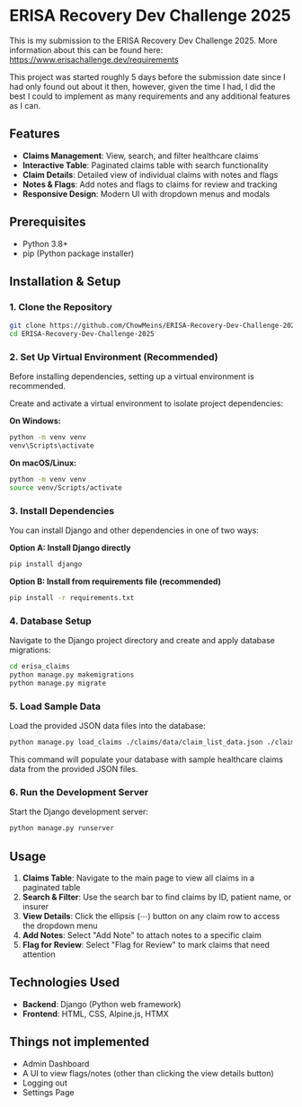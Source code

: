 # ERISA Recovery Dev Challenge 2025

This is my submission to the ERISA Recovery Dev Challenge 2025.
More information about this can be found here: https://www.erisachallenge.dev/requirements

This project was started roughly 5 days before the submission date since I had only found out about it then, however,
given the time I had, I did the best I could to implement as many requirements and any additional features as I can.

## Features

- **Claims Management**: View, search, and filter healthcare claims
- **Interactive Table**: Paginated claims table with search functionality
- **Claim Details**: Detailed view of individual claims with notes and flags
- **Notes & Flags**: Add notes and flags to claims for review and tracking
- **Responsive Design**: Modern UI with dropdown menus and modals

## Prerequisites

- Python 3.8+ 
- pip (Python package installer)

## Installation & Setup

### 1. Clone the Repository
```bash
git clone https://github.com/ChowMeins/ERISA-Recovery-Dev-Challenge-2025.git
cd ERISA-Recovery-Dev-Challenge-2025
```

### 2. Set Up Virtual Environment (Recommended)

Before installing dependencies, setting up a virtual environment is recommended.

Create and activate a virtual environment to isolate project dependencies:

**On Windows:**
```bash
python -m venv venv
venv\Scripts\activate
```

**On macOS/Linux:**
```bash
python -m venv venv
source venv/Scripts/activate
```

### 3. Install Dependencies

You can install Django and other dependencies in one of two ways:

**Option A: Install Django directly**
```bash
pip install django
```

**Option B: Install from requirements file (recommended)**
```bash
pip install -r requirements.txt
```

### 4. Database Setup

Navigate to the Django project directory and create and apply database migrations:
```bash
cd erisa_claims
python manage.py makemigrations
python manage.py migrate
```

### 5. Load Sample Data

Load the provided JSON data files into the database:
```bash
python manage.py load_claims ./claims/data/claim_list_data.json ./claims/data/claim_detail_data.json
```

This command will populate your database with sample healthcare claims data from the provided JSON files.

### 6. Run the Development Server

Start the Django development server:
```bash
python manage.py runserver
```

## Usage

1. **Claims Table**: Navigate to the main page to view all claims in a paginated table
2. **Search & Filter**: Use the search bar to find claims by ID, patient name, or insurer
3. **View Details**: Click the ellipsis (⋯) button on any claim row to access the dropdown menu
4. **Add Notes**: Select "Add Note" to attach notes to a specific claim
5. **Flag for Review**: Select "Flag for Review" to mark claims that need attention

## Technologies Used

- **Backend**: Django (Python web framework)
- **Frontend**: HTML, CSS, Alpine.js, HTMX


## Things not implemented
- Admin Dashboard
- A UI to view flags/notes (other than clicking the view details button)
- Logging out
- Settings Page
